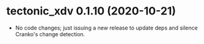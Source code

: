 # tectonic_xdv 0.1.10 (2020-10-21)

- No code changes; just issuing a new release to update deps and silence
  Cranko's change detection.
